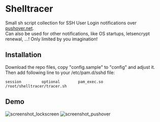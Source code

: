 # Shelltracer
Small sh script collection for SSH User Login notifications over [pushover.net](https://pushover.net/).  
Can also be used for other notifications, like OS startups, letsencrypt renewal, ...! Only limited by you imagination!

## Installation
Download the repo files, copy "config.sample" to "config" and adjust it. 
Then add following line to your /etc/pam.d/sshd file:
```
session         optional        pam_exec.so             /root/shelltracer/tracer.sh
```

## Demo

![screenshot_lockscreen](https://cloud.githubusercontent.com/assets/3774136/18708456/2b20a088-7ffb-11e6-9381-ac06e43553ab.png)
![screenshot_pushover](https://cloud.githubusercontent.com/assets/3774136/18708455/2b206ffa-7ffb-11e6-898a-dbe5c7ad2d03.png)

